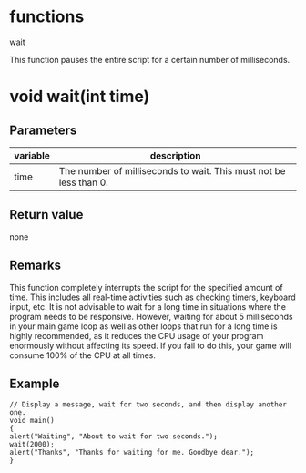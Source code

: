 # functions

wait




This function pauses the entire script for a certain number of milliseconds.


# void wait(int time)

## Parameters

variable| description
---|---
time | The number of milliseconds to wait. This must not be less than 0.

## Return value

none

## Remarks

This function completely interrupts the script for the specified amount of time. This includes all real-time activities such as checking timers, keyboard input, etc. It is not advisable to wait for a long time in situations where the program needs to be responsive. However, waiting for about 5 milliseconds in your main game loop as well as other loops that run for a long time is highly recommended, as it reduces the CPU usage of your program enormously without affecting its speed. If you fail to do this, your game will consume 100% of the CPU at all times.

## Example

```
// Display a message, wait for two seconds, and then display another one.
void main()
{
alert("Waiting", "About to wait for two seconds.");
wait(2000);
alert("Thanks", "Thanks for waiting for me. Goodbye dear.");
}
```
